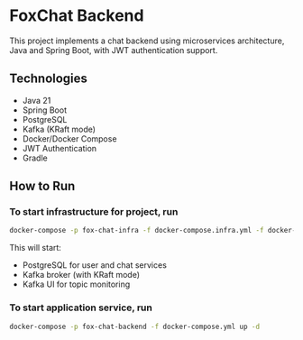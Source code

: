 # FoxChat Backend
This project implements a chat backend using microservices architecture, Java and Spring Boot, with JWT authentication support.  

## Technologies
- Java 21
- Spring Boot
- PostgreSQL
- Kafka (KRaft mode)
- Docker/Docker Compose
- JWT Authentication
- Gradle


## How to Run
### To start infrastructure for project, run 
``` bash
docker-compose -p fox-chat-infra -f docker-compose.infra.yml -f docker-compose.infra.dev.yml up -d
```
This will start:
- PostgreSQL for user and chat services
- Kafka broker (with KRaft mode)
- Kafka UI for topic monitoring

### To start application service, run 
``` bash
docker-compose -p fox-chat-backend -f docker-compose.yml up -d
```